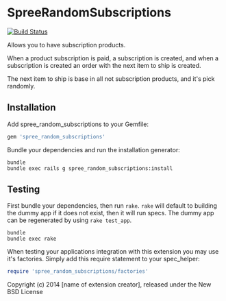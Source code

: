 SpreeRandomSubscriptions
========================
[![Build Status](https://travis-ci.org/stevenbarragan/spree_random_subscriptions.svg?branch=master)](https://travis-ci.org/stevenbarragan/spree_random_subscriptions)

Allows you to have subscription products.

When a product subscription is paid, a subscription is created, and when a subscription is created an order with the next item to ship is created.

The next item to ship is base in all not subscription products, and it's pick randomly.

Installation
------------

Add spree_random_subscriptions to your Gemfile:

```ruby
gem 'spree_random_subscriptions'
```

Bundle your dependencies and run the installation generator:

```shell
bundle
bundle exec rails g spree_random_subscriptions:install
```

Testing
-------

First bundle your dependencies, then run `rake`. `rake` will default to building the dummy app if it does not exist, then it will run specs. The dummy app can be regenerated by using `rake test_app`.

```shell
bundle
bundle exec rake
```

When testing your applications integration with this extension you may use it's factories.
Simply add this require statement to your spec_helper:

```ruby
require 'spree_random_subscriptions/factories'
```

Copyright (c) 2014 [name of extension creator], released under the New BSD License

